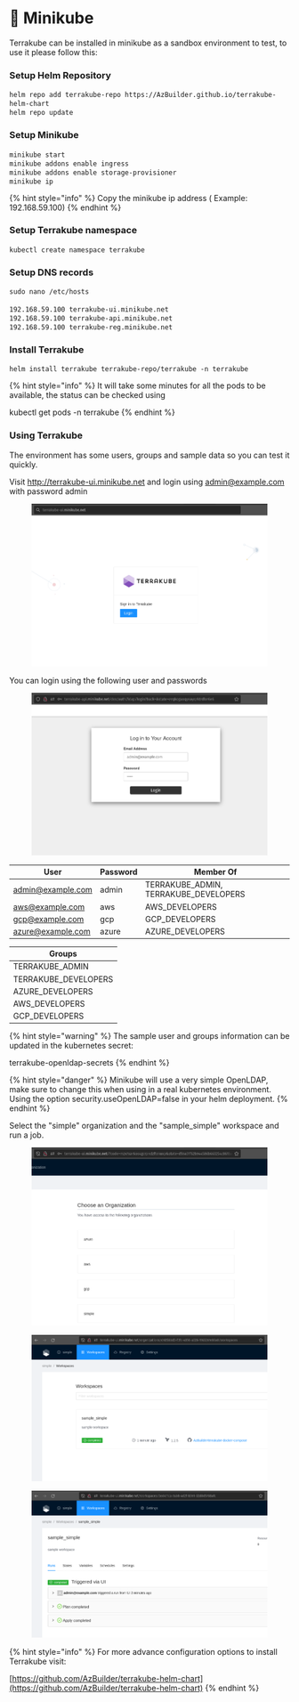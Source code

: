 # 🚀 Minikube

Terrakube can be installed in minikube as a sandbox environment to test, to use it please follow this:

### Setup Helm Repository

```
helm repo add terrakube-repo https://AzBuilder.github.io/terrakube-helm-chart
helm repo update
```

### Setup Minikube

```
minikube start
minikube addons enable ingress
minikube addons enable storage-provisioner
minikube ip 
```

{% hint style="info" %}
Copy the minikube ip address ( Example: 192.168.59.100)
{% endhint %}

### Setup Terrakube namespace

```
kubectl create namespace terrakube
```

### Setup DNS records

```
sudo nano /etc/hosts

192.168.59.100 terrakube-ui.minikube.net
192.168.59.100 terrakube-api.minikube.net
192.168.59.100 terrakube-reg.minikube.net
```

### Install Terrakube

```
helm install terrakube terrakube-repo/terrakube -n terrakube
```

{% hint style="info" %}
It will take some minutes for all the pods to be available, the status can be checked using

kubectl get pods -n terrakube
{% endhint %}

### Using Terrakube

The environment has some users, groups and sample data so you can test it quickly.

Visit http://terrakube-ui.minikube.net and login using admin@example.com with password admin

<figure><img src="../../.gitbook/assets/image (11) (1).png" alt=""><figcaption></figcaption></figure>

You can login using the following user and passwords

<figure><img src="../../.gitbook/assets/image (2) (6).png" alt=""><figcaption></figcaption></figure>

| User              | Password | Member Of                               |
| ----------------- | -------- | --------------------------------------- |
| admin@example.com | admin    | TERRAKUBE\_ADMIN, TERRAKUBE\_DEVELOPERS |
| aws@example.com   | aws      | AWS\_DEVELOPERS                         |
| gcp@example.com   | gcp      | GCP\_DEVELOPERS                         |
| azure@example.com | azure    | AZURE\_DEVELOPERS                       |

| Groups                |
| --------------------- |
| TERRAKUBE\_ADMIN      |
| TERRAKUBE\_DEVELOPERS |
| AZURE\_DEVELOPERS     |
| AWS\_DEVELOPERS       |
| GCP\_DEVELOPERS       |

{% hint style="warning" %}
The sample user and groups information can be updated in the kubernetes secret:

terrakube-openldap-secrets
{% endhint %}

{% hint style="danger" %}
Minikube will use a very simple OpenLDAP, make sure to change this when using in a real kubernetes environment. Using the option security.useOpenLDAP=false in your helm deployment.
{% endhint %}

Select the "simple" organization and the "sample\_simple" workspace and run a job.

<figure><img src="../../.gitbook/assets/image (1) (1) (1) (1).png" alt=""><figcaption></figcaption></figure>

<figure><img src="../../.gitbook/assets/image (9) (1).png" alt=""><figcaption></figcaption></figure>

<figure><img src="../../.gitbook/assets/image (21).png" alt=""><figcaption></figcaption></figure>

{% hint style="info" %}
For more advance configuration options to install Terrakube visit:

[https://github.com/AzBuilder/terrakube-helm-chart](https://github.com/AzBuilder/terrakube-helm-chart)
{% endhint %}
